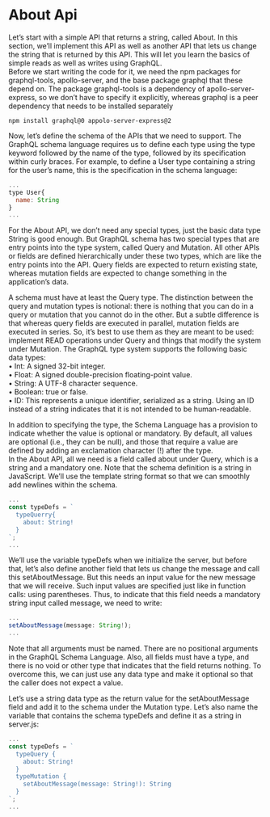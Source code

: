 # About Api

Let’s start with a simple API that returns a string, called About. In this section, we’ll implement this API as well as another API that lets us change the string that is returned by this API. This will let you learn the basics of simple reads as well as writes using GraphQL.<br />
Before we start writing the code for it, we need the npm packages for graphql-tools, apollo-server, and the base package graphql that these depend on. The package graphql-tools is a dependency of apollo-server-express, so we don’t have to specify it explicitly, whereas graphql is a peer dependency that needs to be installed separately

`npm install graphql@0 appolo-server-express@2`

Now, let’s define the schema of the APIs that we need to support. The GraphQL schema language requires us to define each type using the type keyword followed by the name of the type, followed by its specification within curly braces. For example, to define a User type containing a string for the user’s name, this is the specification in the schema language:

```js
...
type User{
  name: String
}
...
```

For the About API, we don’t need any special types, just the basic data type String is good enough. But GraphQL schema has two special types that are entry points into the type system, called Query and Mutation. All other APIs or fields are defined hierarchically under these two types, which are like the entry points into the API. Query fields are expected to return existing state, whereas mutation fields are expected to change something in the application’s data.<br />

A schema must have at least the Query type. The distinction between the query and mutation types is notional: there is nothing that you can do in a query or mutation that you cannot do in the other. But a subtle difference is that whereas query fields are executed in parallel, mutation fields are executed in series. So,
it’s best to use them as they are meant to be used: implement READ operations under Query and things that modify the system under Mutation.
The GraphQL type system supports the following basic data types:<br />
•	 Int: A signed 32-bit integer.<br />
•	 Float: A signed double-precision floating-point value.<br />
•	 String: A UTF-8 character sequence.<br />
•	 Boolean: true or false.<br />
•	 ID: This represents a unique identifier, serialized as a string. Using an ID instead of a string indicates that it is not intended to be human-readable.

In addition to specifying the type, the Schema Language has a provision to indicate whether the value is optional or mandatory. By default, all values are optional (i.e., they can be null), and those that require a value are defined by adding an exclamation character (!) after the type.<br />
In the About API, all we need is a field called about under Query, which is a string and a mandatory one. Note that the schema definition is a string in JavaScript. We’ll use the template string format so that we can smoothly add newlines within the schema. 

```js
...
const typeDefs = `
  typeQuerry{
    about: String!
  }
`;
...
```

We’ll use the variable typeDefs when we initialize the server, but before that, let’s also define another field that lets us change the message and call this setAboutMessage. But this needs an input value for the new message that we will receive. Such input values are specified just like in function calls: using
parentheses. Thus, to indicate that this field needs a mandatory string input called message, we need to write:

```js
...
setAboutMessage(message: String!);
...
```

Note that all arguments must be named. There are no positional arguments in the GraphQL Schema Language. Also, all fields must have a type, and there is no void or other type that indicates that the field returns nothing. To overcome this, we can just use any data type and make it optional so that the caller does not expect a value.

Let’s use a string data type as the return value for the setAboutMessage field and add it to the schema under the Mutation type. Let’s also name the variable that contains the schema typeDefs and define it as a string in server.js:

```js
...
const typeDefs = `
  typeQuery {
    about: String!
  }
  typeMutation {
    setAboutMessage(message: String!): String
  }
`;
...
```
